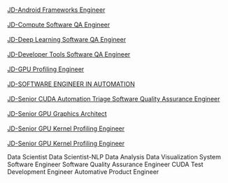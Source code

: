 

<br/>[JD-Android Frameworks Engineer](https://github.com/CarraZhou/NVIDIA-Position/blob/master/JD-Android%20Frameworks%20Engineer "JD-Android Frameworks Engineer") </br>
<br/>[JD-Compute Software QA Engineer](https://github.com/CarraZhou/NVIDIA-Position/blob/master/JD-Compute%20Software%20QA%20Engineer "JD-Compute Software QA Engineer")</br>
<br/>[JD-Deep Learning Software QA Engineer](https://github.com/CarraZhou/NVIDIA-Position/blob/master/JD-Deep%20Learning%20Software%20QA%20Engineer "JD-Deep Learning Software QA Engineer")</br>
<br/>[JD-Developer Tools Software QA Engineer](https://github.com/CarraZhou/NVIDIA-Position/blob/master/JD-Developer%20Tools%20Software%20QA%20Engineer "JD-Developer Tools Software QA Engineer")</br>
<br/>[JD-GPU Profiling Engineer](https://github.com/CarraZhou/NVIDIA-Position/blob/master/JD-GPU%20Profiling%20Engineer "JD-GPU Profiling Engineer")</br>
<br/>[JD-SOFTWARE ENGINEER IN AUTOMATION](https://github.com/CarraZhou/NVIDIA-Position/blob/master/JD-SOFTWARE%20ENGINEER%20IN%20AUTOMATION "JD-SOFTWARE ENGINEER IN AUTOMATION")</br>
<br/>[JD-Senior CUDA Automation Triage Software Quality Assurance Engineer](https://github.com/CarraZhou/NVIDIA-Position/blob/master/JD-Senior%20CUDA%20Automation%20Triage%20Software%20Quality%20Assurance%20Engineer "JD-Senior CUDA Automation Triage Software Quality Assurance Engineer")</br>
<br/>[JD-Senior GPU Graphics Architect](https://github.com/CarraZhou/NVIDIA-Position/blob/master/JD-Senior%20GPU%20Graphics%20Architect "JD-Senior GPU Graphics Architect")</br>
<br/>[JD-Senior GPU Kernel Profiling Engineer](https://github.com/CarraZhou/NVIDIA-Position/blob/master/JD-Senior%20GPU%20Kernel%20Profiling%20Engineer "JD-Senior GPU Kernel Profiling Engineer")</br>
<br/>[JD-Senior GPU Kernel Profiling Engineer](https://github.com/CarraZhou/NVIDIA-Position/blob/master/JD-Senior%20GPU%20Kernel%20Profiling%20Engineer "JD-Senior GPU Kernel Profiling Engineer")</br>

Data Scientist 
Data Scientist-NLP
Data Analysis
Data Visualization
System Software Engineer
Software Quality Assurance Engineer
CUDA Test Development Engineer
Automative Product Engineer
